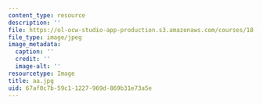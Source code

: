 ```yaml
---
content_type: resource
description: ''
file: https://ol-ocw-studio-app-production.s3.amazonaws.com/courses/18-755-introduction-to-lie-groups-fall-2004/67af0c7b59c11227969d869b31e73a5e_aa.jpg
file_type: image/jpeg
image_metadata:
  caption: ''
  credit: ''
  image-alt: ''
resourcetype: Image
title: aa.jpg
uid: 67af0c7b-59c1-1227-969d-869b31e73a5e
---
```

